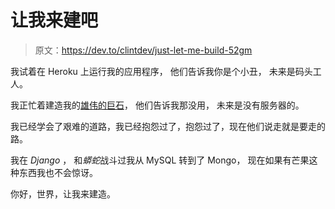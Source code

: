 # 让我来建吧

> 原文：<https://dev.to/clintdev/just-let-me-build-52gm>

我试着在 Heroku 上运行我的应用程序，
他们告诉我你是个小丑，
未来是码头工人。

我正忙着建造我的[雄伟的巨石](https://m.signalvnoise.com/the-majestic-monolith/)，
他们告诉我那没用，
未来是没有服务器的。

我已经学会了艰难的道路，我已经抱怨过了，抱怨过了，现在他们说走就是要走的路。

我在 *Django* ，
和*蟒蛇*战斗过我从 MySQL 转到了 Mongo，
现在如果有芒果这种东西我也不会惊讶。

你好，世界，让我来建造。